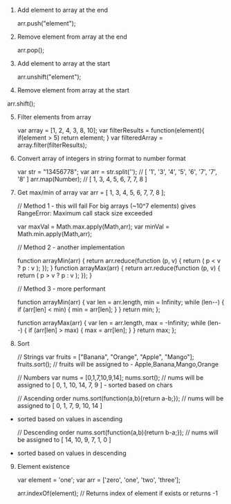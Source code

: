 1. Add element to array at the end
   
   arr.push("element");
   
2. Remove element from array at the end

   arr.pop();
   
3. Add element to array at the start

   arr.unshift("element");
   
4. Remove element from array at the start

  arr.shift();
  
5. Filter elements from array

   var array = [1, 2, 4, 3, 8, 10];
   var filterResults =  function(element){
      if(element > 5)
        return element;
   }
   var filteredArray = array.filter(filterResults);   
   
6. Convert array of integers in string format to number format

   var str = "13456778";
   var arr =  str.split(''); // [ '1', '3', '4', '5', '6', '7', '7', '8' ]
   arr.map(Number); // [ 1, 3, 4, 5, 6, 7, 7, 8 ]    
   
   
7. Get max/min of array
   var arr = [ 1, 3, 4, 5, 6, 7, 7, 8 ];
   
   // Method 1 - this will fail For big arrays (~10^7 elements) gives RangeError: Maximum call stack size exceeded
    
   var maxVal = Math.max.apply(Math,arr);
   var minVal = Math.min.apply(Math,arr);
   
   // Method 2 - another implementation
   
   function arrayMin(arr) {
     return arr.reduce(function (p, v) {
       return ( p < v ? p : v );
     });
   }
   function arrayMax(arr) {
     return arr.reduce(function (p, v) {
       return ( p > v ? p : v );
     });
   }
   
   // Method 3 - more performant
   
   function arrayMin(arr) {
     var len = arr.length, min = Infinity;
     while (len--) {
       if (arr[len] < min) {
         min = arr[len];
       }
     }
     return min;
   };

   function arrayMax(arr) {
     var len = arr.length, max = -Infinity;
     while (len--) {
       if (arr[len] > max) {
         max = arr[len];
       }
     }
     return max;
   };
   
8. Sort
   
   // Strings
   var fruits = ["Banana", "Orange", "Apple", "Mango"];
   fruits.sort(); // fruits will be assigned to  - Apple,Banana,Mango,Orange
   
   // Numbers
   var nums = [0,1,7,10,9,14];
   nums.sort(); // nums will be assigned to [ 0, 1, 10, 14, 7, 9 ] - sorted based on chars
   
   // Ascending order
   nums.sort(function(a,b){return a-b;}); // nums will be assigned to [ 0, 1, 7, 9, 10, 14 ]
 - sorted based on values in ascending
 
   // Descending order
   nums.sort(function(a,b){return b-a;}); // nums will be assigned to [ 14, 10, 9, 7, 1, 0 ]
 - sorted based on values in descending
 
9. Element existence

   var element = 'one';
   var arr = ['zero', 'one', 'two', 'three'];
   
   arr.indexOf(element); // Returns index of element if exists or returns -1